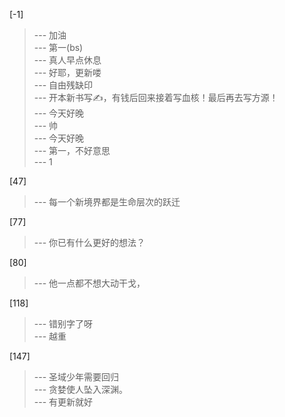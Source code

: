 
[-1] 
>--- 加油<br>
>--- 第一(bs)<br>
>--- 真人早点休息<br>
>--- 好耶，更新喽<br>
>--- 自由残缺印<br>
>--- 开本新书写✍，有钱后回来接着写血核！最后再去写方源！<br>
>--- 今天好晚<br>
>--- 帅<br>
>--- 今天好晚<br>
>--- 第一，不好意思<br>
>--- 1<br>

[47] 
>--- 每一个新境界都是生命层次的跃迁<br>

[77] 
>--- 你已有什么更好的想法？<br>

[80] 
>--- 他一点都不想大动干戈，<br>

[118] 
>--- 错别字了呀<br>
>--- 越重<br>

[147] 
>--- 圣域少年需要回归<br>
>--- 贪婪使人坠入深渊。<br>
>--- 有更新就好<br>
